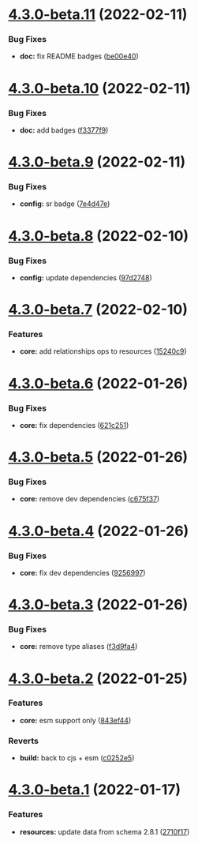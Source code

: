# [4.3.0-beta.11](https://github.com/commercelayer/commercelayer-sdk/compare/v4.3.0-beta.10...v4.3.0-beta.11) (2022-02-11)


### Bug Fixes

* **doc:** fix README badges ([be00e40](https://github.com/commercelayer/commercelayer-sdk/commit/be00e407d1b5293022810bb16deaa30c4b9ec563))

# [4.3.0-beta.10](https://github.com/commercelayer/commercelayer-sdk/compare/v4.3.0-beta.9...v4.3.0-beta.10) (2022-02-11)


### Bug Fixes

* **doc:** add badges ([f3377f9](https://github.com/commercelayer/commercelayer-sdk/commit/f3377f953cc94c975882802c0a6d07d820c64adc))

# [4.3.0-beta.9](https://github.com/commercelayer/commercelayer-sdk/compare/v4.3.0-beta.8...v4.3.0-beta.9) (2022-02-11)


### Bug Fixes

* **config:** sr badge ([7e4d47e](https://github.com/commercelayer/commercelayer-sdk/commit/7e4d47ed97711fced8de8fd6d5d68c494c244f35))

# [4.3.0-beta.8](https://github.com/commercelayer/commercelayer-sdk/compare/v4.3.0-beta.7...v4.3.0-beta.8) (2022-02-10)


### Bug Fixes

* **config:** update dependencies ([97d2748](https://github.com/commercelayer/commercelayer-sdk/commit/97d274881e106ba83a50f0350d4fe6cc3eaedeb0))

# [4.3.0-beta.7](https://github.com/commercelayer/commercelayer-sdk/compare/v4.3.0-beta.6...v4.3.0-beta.7) (2022-02-10)


### Features

* **core:** add relationships ops to resources ([15240c9](https://github.com/commercelayer/commercelayer-sdk/commit/15240c9d5ccacef8d28da1fba018cfc6e0833b9f))

# [4.3.0-beta.6](https://github.com/commercelayer/commercelayer-sdk/compare/v4.3.0-beta.5...v4.3.0-beta.6) (2022-01-26)


### Bug Fixes

* **core:** fix dependencies ([621c251](https://github.com/commercelayer/commercelayer-sdk/commit/621c2512db9835ffdcb51fc2150bde67d862c5e8))

# [4.3.0-beta.5](https://github.com/commercelayer/commercelayer-sdk/compare/v4.3.0-beta.4...v4.3.0-beta.5) (2022-01-26)


### Bug Fixes

* **core:** remove dev dependencies ([c675f37](https://github.com/commercelayer/commercelayer-sdk/commit/c675f3798cdf3db0adfbff6701410e242911447d))

# [4.3.0-beta.4](https://github.com/commercelayer/commercelayer-sdk/compare/v4.3.0-beta.3...v4.3.0-beta.4) (2022-01-26)


### Bug Fixes

* **core:** fix dev dependencies ([9256997](https://github.com/commercelayer/commercelayer-sdk/commit/925699787ea15be948569e6ab988a0110c5730aa))

# [4.3.0-beta.3](https://github.com/commercelayer/commercelayer-sdk/compare/v4.3.0-beta.2...v4.3.0-beta.3) (2022-01-26)


### Bug Fixes

* **core:** remove type aliases ([f3d9fa4](https://github.com/commercelayer/commercelayer-sdk/commit/f3d9fa490c68af8acbcf69a4a53563425717d9e2))

# [4.3.0-beta.2](https://github.com/commercelayer/commercelayer-sdk/compare/v4.3.0-beta.1...v4.3.0-beta.2) (2022-01-25)


### Features

* **core:** esm support only ([843ef44](https://github.com/commercelayer/commercelayer-sdk/commit/843ef44bbdf28b9f9d4aef822a4db771ee9bb4ab))


### Reverts

* **build:** back to cjs + esm ([c0252e5](https://github.com/commercelayer/commercelayer-sdk/commit/c0252e5018d773bc50eb2cb38879c176ab0fc884))

# [4.3.0-beta.1](https://github.com/commercelayer/commercelayer-sdk/compare/v4.2.0...v4.3.0-beta.1) (2022-01-17)


### Features

* **resources:** update data from schema 2.8.1 ([2710f17](https://github.com/commercelayer/commercelayer-sdk/commit/2710f17aa909c960a8b59b4cd71867acff10f73c))
